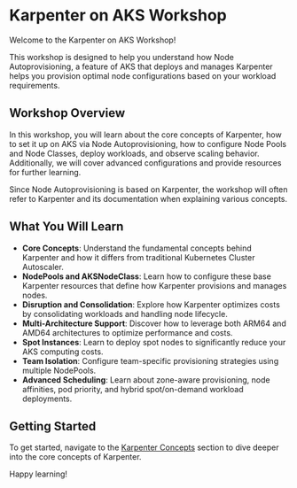 # Karpenter on AKS Workshop

Welcome to the Karpenter on AKS Workshop! 

This workshop is designed to help you understand how Node Autoprovisioning, a feature of AKS that deploys and manages Karpenter helps you provision optimal node configurations based on your workload requirements.

## Workshop Overview

In this workshop, you will learn about the core concepts of Karpenter, how to set it up on AKS via Node Autoprovisioning, how to configure Node Pools and Node Classes, deploy workloads, and observe scaling behavior. Additionally, we will cover advanced configurations and provide resources for further learning.

Since Node Autoprovisioning is based on Karpenter, the workshop will often refer to Karpenter and its documentation when explaining various concepts.

## What You Will Learn

- **Core Concepts**: Understand the fundamental concepts behind Karpenter and how it differs from traditional Kubernetes Cluster Autoscaler.
- **NodePools and AKSNodeClass**: Learn how to configure these base Karpenter resources that define how Karpenter provisions and manages nodes.
- **Disruption and Consolidation**: Explore how Karpenter optimizes costs by consolidating workloads and handling node lifecycle.
- **Multi-Architecture Support**: Discover how to leverage both ARM64 and AMD64 architectures to optimize performance and costs.
- **Spot Instances**: Learn to deploy spot nodes to significantly reduce your AKS computing costs.
- **Team Isolation**: Configure team-specific provisioning strategies using multiple NodePools.
- **Advanced Scheduling**: Learn about zone-aware provisioning, node affinities, pod priority, and hybrid spot/on-demand workload deployments.

## Getting Started

To get started, navigate to the [Karpenter Concepts](00-workshop-intro/01-concepts.md) section to dive deeper into the core concepts of Karpenter.

Happy learning!